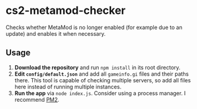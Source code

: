 # cs2-metamod-checker

Checks whether MetaMod is no longer enabled (for example due to an update) and enables it when necessary.

## Usage

1. **Download the repository** and run `npm install` in its root directory.
2. **Edit `config/default.json`** and add all `gameinfo.gi` files and their paths there. This tool is capable of checking multiple servers, so add all files here instead of running multiple instances.
3. **Run the app** via `node index.js`. Consider using a process manager. I recommend [PM2](https://pm2.io).